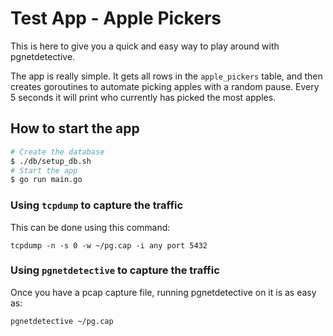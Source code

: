 # Test App - Apple Pickers

This is here to give you a quick and easy way to play around with pgnetdetective.

The app is really simple. It gets all rows in the `apple_pickers` table, and then creates goroutines to automate
picking apples with a random pause. Every 5 seconds it will print who currently has picked the most apples.

## How to start the app

```bash
# Create the database
$ ./db/setup_db.sh
# Start the app
$ go run main.go
```

### Using `tcpdump` to capture the traffic

This can be done using this command:
```
tcpdump -n -s 0 -w ~/pg.cap -i any port 5432
```

### Using `pgnetdetective` to capture the traffic

Once you have a pcap capture file, running pgnetdetective on it is as easy as:
```
pgnetdetective ~/pg.cap
```
